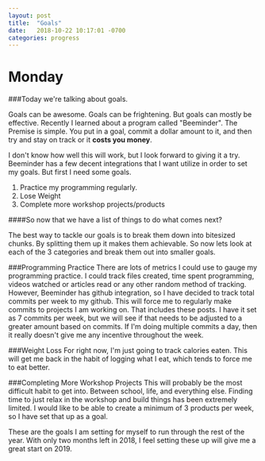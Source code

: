 ```yaml
---
layout: post
title:  "Goals"
date:   2018-10-22 10:17:01 -0700
categories: progress
---
```

# Monday

###Today we're talking about goals.

Goals can be awesome. Goals can be frightening. But goals can mostly be effective. Recently I learned about a program called "Beeminder". The Premise is simple. You put in a goal, commit a dollar amount to it, and then try and stay on track or it  **costs you money**.

I don't know how well this will work, but I look forward to giving it a try. Beeminder has a few decent integrations that I want utilize in order to set my goals. But first I need some goals.

1. Practice my programming regularly.
2. Lose Weight
3. Complete more workshop projects/products


####So now that we have a list of things to do what comes next?

The best way to tackle our goals is to break them down into bitesized chunks. By splitting them up it makes them achievable. So now lets look at each of the 3 categories and break them out into smaller goals.

###Programming Practice
There are lots of metrics I could use to gauge my programming practice. I could track files created, time spent programming, videos watched or articles read or any other random method of tracking. However, Beeminder has github integration, so I have decided to track total commits per week to my github. This will force me to regularly make commits to projects I am working on. That includes these posts. I have it set as 7 commits per week, but we will see if that needs to be adjusted to a greater amount based on commits. If I'm doing multiple commits a day, then it really doesn't give me any incentive throughout the week.

###Weight Loss
For right now, I'm just going to track calories eaten. This will get me back in the habit of logging what I eat, which tends to force me to eat better.

###Completing More Workshop Projects
This will probably be the most difficult habit to get into. Between school, life, and everything else. Finding time to just relax in the workshop and build things has been extremely limited. I would like to be able to create a minimum of 3 products per week, so I have set that up as a goal.

These are the goals I am setting for myself to run through the rest of the year. With only two months left in 2018, I feel setting these up will give me a great start on 2019.